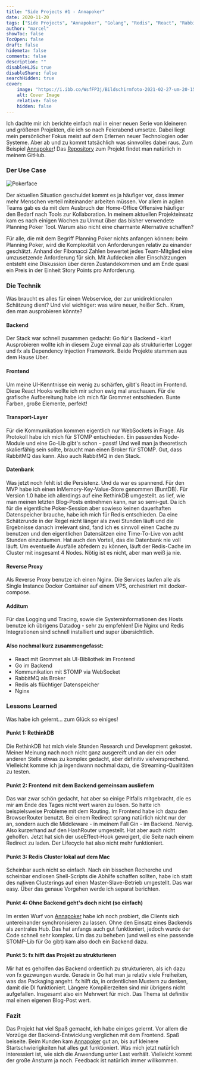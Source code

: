 ```yaml
---
title: "Side Projects #1 - Annapoker"
date: 2020-11-20
tags: ["Side Projects", "Annapoker", "Golang", "Redis", "React", "RabbitMQ", "STOMP", "Docker", "nginx"]
author: "marcel"
showToc: false
TocOpen: false
draft: false
hidemeta: false
comments: false
description: ""
disableHLJS: true
disableShare: false
searchHidden: true
cover:
    image: "https://i.ibb.co/WsfFP3j/Bildschirmfoto-2021-02-27-um-20-15-14.png"
    alt: Cover Image
    relative: false
    hidden: false
---
```


Ich dachte mir ich berichte einfach mal in einer neuen Serie von kleineren und größeren Projekten, 
die ich so nach Feierabend umsetze. Dabei liegt mein persönlicher Fokus meist auf dem Erlernen neuer 
Technologien oder Systeme. Aber ab und zu kommt tatsächlich was sinnvolles dabei raus. 
Zum Beispiel [Annapoker](https://annapoker.de)!
Das [Repository](https://github.com/mz47/annapoker) zum Projekt findet man natürlich in meinem GitHub.

### Der Use Case

![Pokerface](https://i.imgur.com/KMus6br.gif)

Der aktuellen Situation geschuldet kommt es ja häufiger vor, dass immer mehr Menschen verteil miteinander arbeiten müssen. 
Vor allem in agilen Teams gab es da mit dem Ausbruch der Home-Office Offensive häufiger den Bedarf nach Tools zur Kollaboration. 
In meinem aktuellen Projekteinsatz kam es nach einigen Wochen zu Unmut über das bisher verwendete Planning Poker Tool. 
Warum also nicht eine charmante Alternative schaffen?

Für alle, die mit dem Begriff Planning Poker nichts anfangen können: 
beim Planning Poker, wird die Komplexität von Anforderungen relativ zu einander geschätzt. 
Anhand der Fibonacci Zahlen bewertet jedes Team-Mitglied eine umzusetzende Anforderung für sich. 
Mit Aufdecken aller Einschätzungen entsteht eine Diskussion über deren Zustandekommen und am Ende 
quasi ein Preis in der Einheit Story Points pro Anforderung.

### Die Technik

Was braucht es alles für einen Webservice, der zur unidirektionalen Schätzung dient? 
Und viel wichtiger: was wäre neuer, heißer Sch.. Kram, den man ausprobieren könnte?

#### Backend

Der Stack war schnell zusammen gedacht: Go für's Backend - klar! 
Ausprobieren wollte ich in diesem Zuge einmal zap als strukturierter Logger und fx als Dependency Injection Framework. 
Beide Projekte stammen aus dem Hause Uber.

#### Frontend

Um meine UI-Kenntnisse ein wenig zu schärfen, gibt's React im Frontend. 
Diese React Hooks wollte ich mir schon ewig mal anschauen. 
Für die grafische Aufbereitung habe ich mich für Grommet entschieden.
Bunte Farben, große Elemente, perfekt!

#### Transport-Layer

Für die Kommunikation kommen eigentlich nur WebSockets in Frage. 
Als Protokoll habe ich mich für STOMP entschieden. Ein passendes Node-Module und eine Go-Lib gibt's schon - passt! 
Und weil man ja theoretisch skalierfähig sein sollte, braucht man einen Broker für STOMP. 
Gut, dass RabbitMQ das kann. Also auch RabbitMQ in den Stack.

#### Datenbank

Was jetzt noch fehlt ist die Persistenz. Und da war es spannend. 
Für den MVP habe ich einen InMemory-Key-Value-Store genommen (BuntDB). 
Für Version 1.0 habe ich allerdings auf eine RethinkDB umgestellt. 
as lief, wie man meinen letzten Blog-Posts entnehmen kann, nur so semi-gut. 
Da ich für die eigentliche Poker-Session aber sowieso keinen dauerhaften Datenspeicher brauche, habe ich mich für Redis entschieden. 
Da eine Schätzrunde in der Regel nicht länger als zwei Stunden läuft und die Ergebnisse danach irrelevant sind, 
fand ich es sinnvoll einen Cache zu benutzen und den eigentlichen Datensätzen eine Time-To-Live von acht Stunden einzuräumen. 
Hat auch den Vorteil, das die Datenbank nie voll läuft. Um eventuelle Ausfälle abfedern zu können, 
läuft der Redis-Cache im Cluster mit insgesamt 4 Nodes. Nötig ist es nicht, aber man weiß ja nie.

#### Reverse Proxy

Als Reverse Proxy benutze ich einen Nginx. 
Die Services laufen alle als Single Instance Docker Container auf einem VPS, orchestriert mit docker-compose.

#### Additum

Für das Logging und Tracing, sowie die Systeminformationen des Hosts benutze ich übrigens Datadog - sehr zu empfehlen! 
Die Nginx und Redis Integrationen sind schnell installiert und super übersichtlich.

#### Also nochmal kurz zusammengefasst:

- React mit Grommet als UI-Bibliothek im Frontend
- Go im Backend 
- Kommunikation mit STOMP via WebSocket
- RabbitMQ als Broker
- Redis als flüchtiger Datenspeicher
- Nginx

### Lessons Learned

Was habe ich gelernt... zum Glück so einiges!

#### Punkt 1: RethinkDB

Die RethinkDB hat mich viele Stunden Research und Development gekostet. 
Meiner Meinung nach noch nicht ganz ausgereift und an der ein oder anderen Stelle etwas zu komplex gedacht, 
aber definitiv vielversprechend. Vielleicht komme ich ja irgendwann nochmal dazu, die Streaming-Qualitäten zu testen.

#### Punkt 2: Frontend mit dem Backend gemeinsam ausliefern

Das war zwar schön gedacht, hat aber so einige Pitfalls mitgebracht, die es mir am Ende des Tages nicht wert waren zu lösen. 
So hatte ich beispielsweise Probleme mit dem Routing. Im Frontend habe ich dazu den BrowserRouter benutzt. 
Bei einem Redirect sprang natürlich nicht nur der an, sondern auch die Middleware - in meinem Fall Gin - im Backend. 
Nervig. Also kurzerhand auf den HashRouter umgestellt. Hat aber auch nicht geholfen. 
Jetzt hat sich der useEffect-Hook geweigert, die Seite nach einem Redirect zu laden. 
Der Lifecycle hat also nicht mehr funktioniert.

#### Punkt 3: Redis Cluster lokal auf dem Mac

Scheinbar auch nicht so einfach. Nach ein bisschen Recherche und scheinbar endlosen Shell-Scripts die 
Abhilfe schaffen sollten, habe ich statt des nativen Clusterings auf einen Master-Slave-Betrieb umgestellt. 
Das war easy. Über das genaue Vorgehen werde ich separat berichten.

#### Punkt 4: Ohne Backend geht's doch nicht (so einfach)

Im ersten Wurf von [Annapoker](https://annapoker.de) habe ich noch probiert, die Clients sich untereinander synchronisieren zu lassen. 
Ohne den Einsatz eines Backends als zentrales Hub. Das hat anfangs auch gut funktioniert, 
jedoch wurde der Code schnell sehr komplex. 
Um das zu beheben (und weil es eine passende STOMP-Lib für Go gibt) kam also doch ein Backend dazu.

#### Punkt 5: fx hilft das Projekt zu strukturieren

Mir hat es geholfen das Backend ordentlich zu strukturieren, als ich dazu von fx gezwungen wurde. 
Gerade in Go hat man ja relativ viele Freiheiten, was das Packaging angeht. 
fx hilft da, in ordentlichen Mustern zu denken, damit die DI funktioniert. 
Längere Kompilierzeiten sind mir übrigens nicht aufgefallen. Insgesamt also ein Mehrwert für mich. 
Das Thema ist definitiv mal einen eigenen Blog-Post wert.

### Fazit

Das Projekt hat viel Spaß gemacht, ich habe einiges gelernt. Vor allem die Vorzüge der 
Backend-Entwicklung verglichen mit dem Frontend. Spaß beiseite.
Beim Kunden kam [Annapoker](https://annapoker.de) gut an, bis auf kleinere Startschwierigkeiten hat alles gut funktioniert. 
Was mich jetzt natürlich interessiert ist, wie sich die Anwendung unter Last verhält. 
Vielleicht kommt der große Ansturm ja noch. 
Feedback ist natürlich immer willkommen.